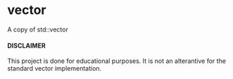 # vector

A copy of std::vector

#### DISCLAIMER

This project is done for educational purposes. It is not an alterantive for the standard vector implementation. 
